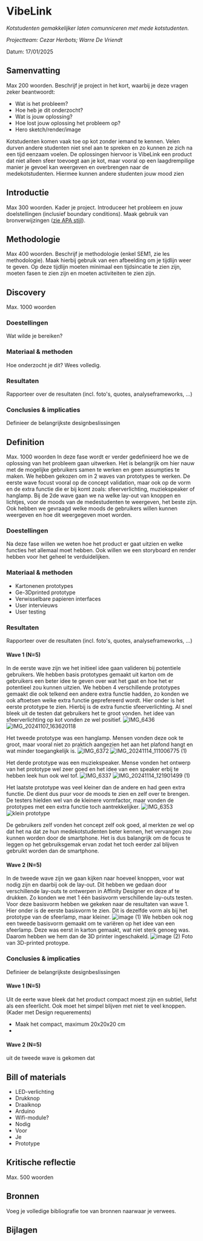 # VibeLink
*Kotstudenten gemakkelijker laten comunniceren met mede kotstudenten.* 

*Projectteam: Cezar Herbots; Warre De Vriendt*

Datum: 17/01/2025

## Samenvatting
Max 200 woorden. Beschrijf je project in het kort, waarbij je deze vragen zeker beantwoordt:

- Wat is het probleem?
- Hoe heb je dit onderzocht?
- Wat is jouw oplossing?
- Hoe lost jouw oplossing het probleem op?
- Hero sketch/render/image

Kotstudenten komen vaak toe op kot zonder iemand te kennen. Velen durven andere studenten niet snel aan te spreken en zo kunnen ze zich na een tijd eenzaam voelen. De oplossingen hiervoor is VibeLink een product dat niet alleen sfeer toevoegt aan je kot, maar vooral op een laagdrempilige manier je gevoel kan weergeven en overbrengen naar de medekotstudenten. Hiermee kunnen andere studenten jouw mood zien

## Introductie
Max 300 woorden.
Kader je project. Introduceer het probleem en jouw doelstellingen (inclusief boundary conditions).
Maak gebruik van bronverwijzingen ([zie APA stijl](https://www.scribbr.nl/category/apa-stijl/)).

## Methodologie
Max 400 woorden. Beschrijf je methodologie (enkel SEM1, zie les methodologie). Maak hierbij gebruik van een afbeelding om je tijdlijn weer te geven. Op deze tijdlijn moeten minimaal een tijdsincatie te zien zijn, moeten fasen te zien zijn en moeten activiteiten te zien zijn.

## Discovery
Max. 1000 woorden
### Doestellingen
Wat wilde je bereiken?
### Materiaal & methoden
Hoe onderzocht je dit? Wees volledig.
### Resultaten
Rapporteer over de resultaten (incl. foto's, quotes, analyseframeworks, ...)
### Conclusies & implicaties
Definieer de belangrijkste designbeslissingen

## Definition
Max. 1000 woorden
In deze fase wordt er verder gedefinieerd hoe we de oplossing van het probleem gaan uitwerken. Het is belangrijk om hier nauw met de mogelijke gebruikers samen te werken en geen assumpties te maken.
We hebben gekozen om in 2 waves van prototypes te werken. De eerste wave focust vooral op de concept validation, maar ook op de vorm en de extra functie die er bij komt zoals: sfeerverlichting, muziekspeaker of hanglamp. Bij de 2de wave gaan we na welke lay-out van knoppen en lichtjes, voor de moods van de medestudenten te weergeven, het beste zijn. Ook hebben we gevraagd welke moods de gebruikers willen kunnen weergeven en hoe dit weergegeven moet worden.

### Doestellingen
Na deze fase willen we weten hoe het product er gaat uitzien en welke functies het allemaal moet hebben. Ook willen we een storyboard en render hebben voor het geheel te verduidelijken.
### Materiaal & methoden
- Kartonenen prototypes
- Ge-3Dprinted prototype
- Verwisselbare papieren interfaces
- User intervieuws
- User testing
### Resultaten
Rapporteer over de resultaten (incl. foto's, quotes, analyseframeworks, ...)


#### Wave 1 (N=5)
In de eerste wave zijn we het initieel idee gaan valideren bij potentiele gebruikers. We hebben basis prototypes gemaakt uit karton om de gebruikers een beter idee te geven over wat het gaat en hoe het er potentieel zou kunnen uitzien. We hebben 4 verschillende prototypes gemaakt die ook telkend een andere extra functie hadden, zo konden we ook aftoetsen welke extra functie geprefereerd wordt.
Hier onder is het eerste prototype te zien. Hierbij is de extra functie sfeerverlichting. Al snel bleek uit de testen dat gebruikers het te groot vonden. het idee van sfeerverlichting op kot vonden ze wel positief.
![IMG_6436](https://github.com/user-attachments/assets/60d2053d-a08e-44aa-a6fc-a3f30e7c9ea6) ![IMG_20241107_163620118](https://github.com/user-attachments/assets/39614445-a653-42d2-8005-1cc7d018c665)

Het tweede prototype was een hanglamp. Mensen vonden deze ook te groot, maar vooral niet zo praktich aangezien het aan het plafond hangt en wat minder toegangkelijk is.
![IMG_6372](https://github.com/user-attachments/assets/25bcf018-d17a-497b-8917-dec0782b7485) ![IMG_20241114_111006775 (1)](https://github.com/user-attachments/assets/a1184b32-dc83-4a49-aef6-70b253ab3e8c)

Het derde prototype was een muziekspeaker. Mense vonden het ontwerp van het prototype wel zeer goed en het idee van een speaker erbij te hebben leek hun ook wel tof.
![IMG_6337](https://github.com/user-attachments/assets/d22a74f8-b0ba-4244-86e9-66050b23874b) ![IMG_20241114_121901499 (1)](https://github.com/user-attachments/assets/6845ee63-cf40-4564-971b-a37f6da30820)

Het laatste prototype was veel kleiner dan de andere en had geen extra functie. De dient dus puur voor de moods te zien en zelf over te brengen. De testers hielden wel van de kleinere vormfactor, maar vonden de prototypes met een extra functie toch aantrekkelijker. 
![IMG_6353](https://github.com/user-attachments/assets/08ae06e8-f56f-4288-9c0a-b45635087e31) ![klein prototype](https://github.com/user-attachments/assets/42f692ca-2e47-4311-8896-4b7c933813ac)

De gebruikers zelf vonden het concept zelf ook goed, al merkten ze wel op dat het na dat ze hun medekotstudenten beter kennen, het vervangen zou kunnen worden door de smartphone. Het is dus balangrijk om de focus te leggen op het gebruiksgemak ervan zodat het toch eerder zal blijven gebruikt worden dan de smartphone.

#### Wave 2 (N=5)
In de tweede wave zijn we gaan kijken naar hoeveel knoppen, voor wat nodig zijn en daarbij ook de lay-out. Dit hebben we gedaan door verschillende lay-outs te ontwerpen in Affinity Designer en deze af te drukken. Zo konden we met 1 één basisvorm verschillende lay-outs testen. Voor deze basisvorm hebben we gekeken naar de resultaten van wave 1.
Hier onder is de eerste basisvorm te zien. Dit is dezelfde vorm als bij het prototype van de sfeerlamp, maar kleiner.
![image (1)](https://github.com/user-attachments/assets/3569fbd4-c92d-4edb-9f3a-f84948cd2cab)
We hebben ook nog een tweede basisvorm gemaakt om te variëren op het idee van een sfeerlamp. Deze was eerst in karton gemaakt, wat niet sterk genoeg was. Daarom hebben we hem dan de 3D printer ingeschakeld.
![image (2)](https://github.com/user-attachments/assets/194471d0-4cb2-496b-b3b1-9f1c3eadeb74) Foto van 3D-printed protoype.



### Conclusies & implicaties
Definieer de belangrijkste designbeslissingen
#### Wave 1 (N=5)
Uit de eerte wave bleek dat het product compact moest zijn en subtiel, liefst als een sfeerlicht. Ook moet het simpel blijven met niet te veel knoppen. 
(Kader met Design requerements)
- Maak het compact, maximum 20x20x20 cm
- 
#### Wave 2 (N=5)
uit de tweede wave is gekomen dat
## Bill of materials
- LED-verlichting
- Drukknop
- Draaiknop
- Arduino
- Wifi-module?
- Nodig
- Voor
- Je
- Prototype

## Kritische reflectie
Max. 500 woorden

## Bronnen
Voeg je volledige bibliografie toe van bronnen naarwaar je verwees.

## Bijlagen
